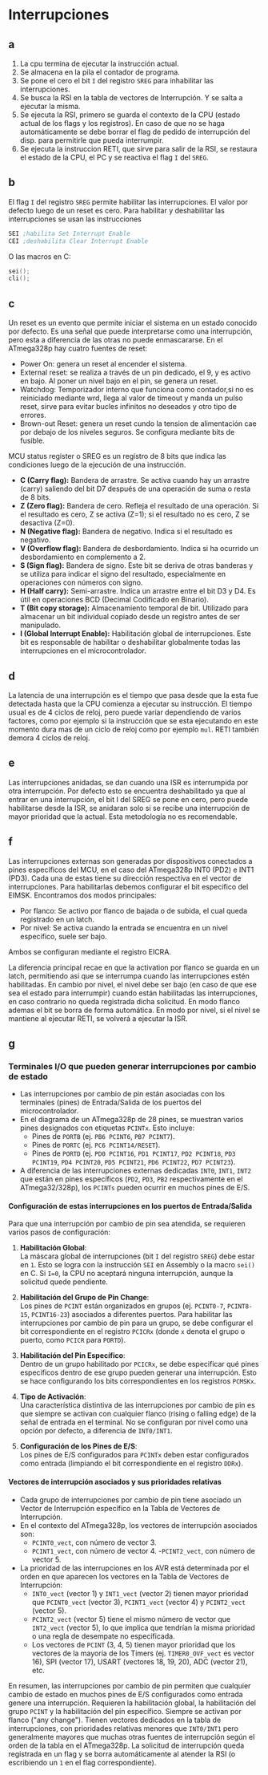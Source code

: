 # Interrupciones

## a

1. La cpu termina de ejecutar la instrucción actual.
2. Se almacena en la pila el contador de programa.
3. Se pone el cero el bit `I` del registro ``SREG`` para inhabilitar las interrupciones.
4. Se busca la RSI en la tabla de vectores de Interrupción. Y se salta a ejecutar la misma.
5. Se ejecuta la RSI, primero se guarda el contexto de la CPU (estado actual de los flags y los registros). En caso de que no se haga automáticamente se debe borrar el flag de pedido de interrupción del disp. para permitirle que pueda interrumpir.
6. Se ejecuta la instruccion RETI, que sirve para salir de la RSI, se restaura el estado de la CPU, el PC y se reactiva el flag ``I`` del ``SREG``.

## b

El flag `I` del registro `SREG` permite habilitar las interrupciones. El valor por defecto luego de un reset es cero. Para habilitar y deshabilitar las interrupciones se usan las instrucciones

```asm
SEI ;habilita Set Interrupt Enable
CEI ;deshabilita Clear Interrupt Enable
```

O las macros en C:

```c
sei();
cli();
```

## c

Un reset es un evento que permite iniciar el sistema en un estado conocido por defecto. Es una señal que puede interpretarse como una interrupción, pero esta a diferencia de las otras no puede enmascararse. En el ATmega328p hay cuatro fuentes de reset:

- Power On: genera un reset al encender el sistema.
- External reset: se realiza a través de un pin dedicado, el 9, y es activo en bajo. Al poner un nivel bajo en el pin, se genera un reset.
- Watchdog: Temporizador interno que funciona como contador,si no es reiniciado mediante wrd, llega al valor de timeout y manda un pulso reset, sirve para evitar bucles infinitos no deseados y otro tipo de errores.
- Brown-out Reset: genera un reset cundo la tension de alimentación cae por debajo de los niveles seguros. Se configura mediante bits de fusible.

MCU status register o SREG es un registro de 8 bits que indica las condiciones luego de la ejecución de una instrucción.

- **C (Carry flag):** Bandera de arrastre. Se activa cuando hay un arrastre (carry) saliendo del bit D7 después de una operación de suma o resta de 8 bits.
- **Z (Zero flag):** Bandera de cero. Refleja el resultado de una operación. Si el resultado es cero, Z se activa (Z=1); si el resultado no es cero, Z se desactiva (Z=0).
- **N (Negative flag):** Bandera de negativo. Indica si el resultado es negativo.
- **V (Overflow flag):** Bandera de desbordamiento. Indica si ha ocurrido un desbordamiento en complemento a 2.
- **S (Sign flag):** Bandera de signo. Este bit se deriva de otras banderas y se utiliza para indicar el signo del resultado, especialmente en operaciones con números con signo.
- **H (Half carry):** Semi-arrastre. Indica un arrastre entre el bit D3 y D4. Es útil en operaciones BCD (Decimal Codificado en Binario).
- **T (Bit copy storage):** Almacenamiento temporal de bit. Utilizado para almacenar un bit individual copiado desde un registro antes de ser manipulado.
- **I (Global Interrupt Enable):** Habilitación global de interrupciones. Este bit es responsable de habilitar o deshabilitar globalmente todas las interrupciones en el microcontrolador.

## d

La latencia de una interrupción es el tiempo que pasa desde que la esta fue detectada hasta que la CPU comienza a ejecutar su instrucción. El tiempo usual es de 4 ciclos de reloj, pero puede variar dependiendo de varios factores, como por ejemplo si la instrucción que se esta ejecutando en este momento dura mas de un ciclo de reloj como por ejemplo ``mul``.
RETI también demora 4 ciclos de reloj.

## e

Las interrupciones anidadas, se dan cuando una ISR es interrumpida por otra interrupción. Por defecto esto se encuentra deshabilitado ya que al entrar en una interrupción, el bit I del SREG se pone en cero, pero puede habilitarse desde la ISR, se anidaran solo si se recibe una interrupción de mayor prioridad que la actual. Esta metodología no es recomendable.

## f

Las interrupciones externas son generadas por dispositivos conectados a pines específicos del MCU, en el caso del ATmega328p INT0 (PD2) e INT1 (PD3). Cada una de estas tiene su dirección respectiva en el vector de interrupciones.
Para habilitarlas debemos configurar el bit especifico del EIMSK. Encontramos dos modos principales:

- Por flanco: Se activo por flanco de bajada o de subida, el cual queda registrado en un latch.
- Por nivel: Se activa cuando la entrada se encuentra en un nivel especifico, suele ser bajo.

Ambos se configuran mediante el registro EICRA.

La diferencia principal recae en que la activation por flanco se guarda en un latch, permitiendo asi que se interrumpa cuando las interrupciones estén habilitadas. En cambio por nivel, el nivel debe ser bajo (en caso de que ese sea el estado para interrumpir) cuando están habilitadas las interrupciones, en caso contrario no queda registrada dicha solicitud. En modo flanco ademas el bit se borra de forma automática. En modo por nivel, si el nivel se mantiene al ejecutar RETI, se volverá a ejecutar la ISR.

## g


### Terminales I/O que pueden generar interrupciones por cambio de estado

- Las interrupciones por cambio de pin están asociadas con los terminales (pines) de Entrada/Salida de los puertos del microcontrolador.
- En el diagrama de un ATmega328p de 28 pines, se muestran varios pines designados con etiquetas `PCINTx`. Esto incluye:
  - Pines de `PORTB` (ej. `PB6 PCINT6`, `PB7 PCINT7`).
  - Pines de `PORTC` (ej. `PC6 PCINT14/RESET`).
  - Pines de `PORTD` (ej. `PD0 PCINT16`, `PD1 PCINT17`, `PD2 PCINT18`, `PD3 PCINT19`, `PD4 PCINT20`, `PD5 PCINT21`, `PD6 PCINT22`, `PD7 PCINT23`).
- A diferencia de las interrupciones externas dedicadas `INT0`, `INT1`, `INT2` que están en pines específicos (`PD2`, `PD3`, `PB2` respectivamente en el ATmega32/328p), los `PCINTs` pueden ocurrir en muchos pines de E/S.

#### Configuración de estas interrupciones en los puertos de Entrada/Salida

Para que una interrupción por cambio de pin sea atendida, se requieren varios pasos de configuración:

1. **Habilitación Global**:  
     La máscara global de interrupciones (bit `I` del registro `SREG`) debe estar en `1`. Esto se logra con la instrucción `SEI` en Assembly o la macro `sei()` en C. Si `I=0`, la CPU no aceptará ninguna interrupción, aunque la solicitud quede pendiente.

2. **Habilitación del Grupo de Pin Change**:  
     Los pines de `PCINT` están organizados en grupos (ej. `PCINT0-7`, `PCINT8-15`, `PCINT16-23`) asociados a diferentes puertos. Para habilitar las interrupciones por cambio de pin para un grupo, se debe configurar el bit correspondiente en el registro `PCICRx` (donde `x` denota el grupo o puerto, como `PCICR` para `PORTD`).

3. **Habilitación del Pin Específico**:  
     Dentro de un grupo habilitado por `PCICRx`, se debe especificar qué pines específicos dentro de ese grupo pueden generar una interrupción. Esto se hace configurando los bits correspondientes en los registros `PCMSKx`.

4. **Tipo de Activación**:  
     Una característica distintiva de las interrupciones por cambio de pin es que siempre se activan con cualquier flanco (rising o falling edge) de la señal de entrada en el terminal. No se configuran por nivel como una opción por defecto, a diferencia de `INT0/INT1`.

5. **Configuración de los Pines de E/S**:  
     Los pines de E/S configurados para `PCINTx` deben estar configurados como entrada (limpiando el bit correspondiente en el registro `DDRx`).

#### Vectores de interrupción asociados y sus prioridades relativas

- Cada grupo de interrupciones por cambio de pin tiene asociado un Vector de Interrupción específico en la Tabla de Vectores de Interrupción.
- En el contexto del ATmega328p, los vectores de interrupción asociados son:
  - `PCINT0_vect`, con número de vector 3.
  - `PCINT1_vect`, con número de vector 4.
  -`PCINT2_vect`, con número de vector 5.
- La prioridad de las interrupciones en los AVR está determinada por el orden en que aparecen los vectores en la Tabla de Vectores de Interrupción:
  - `INT0_vect` (vector 1) y `INT1_vect` (vector 2) tienen mayor prioridad que `PCINT0_vect` (vector 3), `PCINT1_vect` (vector 4) y `PCINT2_vect` (vector 5).
  - `PCINT2_vect` (vector 5) tiene el mismo número de vector que `INT2_vect` (vector 5), lo que implica que tendrían la misma prioridad o una regla de desempate no especificada.
  - Los vectores de `PCINT` (3, 4, 5) tienen mayor prioridad que los vectores de la mayoría de los Timers (ej. `TIMER0_OVF_vect` es vector 16), SPI (vector 17), USART (vectores 18, 19, 20), ADC (vector 21), etc.

En resumen, las interrupciones por cambio de pin permiten que cualquier cambio de estado en muchos pines de E/S configurados como entrada genere una interrupción. Requieren la habilitación global, la habilitación del grupo `PCINT` y la habilitación del pin específico. Siempre se activan por flanco ("any change"). Tienen vectores dedicados en la tabla de interrupciones, con prioridades relativas menores que `INT0/INT1` pero generalmente mayores que muchas otras fuentes de interrupción según el orden de la tabla en el ATmega328p. La solicitud de interrupción queda registrada en un flag y se borra automáticamente al atender la RSI (o escribiendo un `1` en el flag correspondiente).

